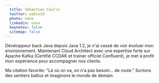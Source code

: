 ```yaml
---
  title: Sébastien Coulle
  twitter: sebco19
  photo: none
  linkedin: none
  keynotes: false
  sitemap: false
---
```

Développeur back Java depuis Java 1.2, je n'ai cessé de voir évoluer mon environnement. Maintenant Cloud Architect avec une expertise forte sur Apache Kafka (Certifié CCDAK et trainer officiel Confluent), je met à profit mon expérience pour accompagner nos clients.

Ma citation favorite: "Là où on va, on n'a pas besoin... de route." Sortons des sentiers battus et imaginons le monde de demain.
